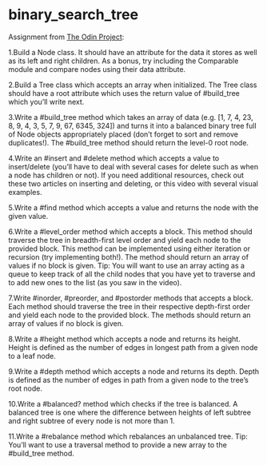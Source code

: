 # binary_search_tree
Assignment from <a href="https://www.theodinproject.com">The Odin Project</a>:

1.Build a Node class. It should have an attribute for the data it stores as well as its left and right children. As a bonus, try including the Comparable module and compare nodes using their data attribute.

2.Build a Tree class which accepts an array when initialized. The Tree class should have a root attribute which uses the return value of #build_tree which you’ll write next.

3.Write a #build_tree method which takes an array of data (e.g. [1, 7, 4, 23, 8, 9, 4, 3, 5, 7, 9, 67, 6345, 324]) and turns it into a balanced binary tree full of Node objects appropriately placed (don’t forget to sort and remove duplicates!). The #build_tree method should return the level-0 root node.

4.Write an #insert and #delete method which accepts a value to insert/delete (you’ll have to deal with several cases for delete such as when a node has children or not). If you need additional resources, check out these two articles on inserting and deleting, or this video with several visual examples.

5.Write a #find method which accepts a value and returns the node with the given value.

6.Write a #level_order method which accepts a block. This method should traverse the tree in breadth-first level order and yield each node to the provided block. This method can be implemented using either iteration or recursion (try implementing both!). The method should return an array of values if no block is given. Tip: You will want to use an array acting as a queue to keep track of all the child nodes that you have yet to traverse and to add new ones to the list (as you saw in the video).

7.Write #inorder, #preorder, and #postorder methods that accepts a block. Each method should traverse the tree in their respective depth-first order and yield each node to the provided block. The methods should return an array of values if no block is given.

8.Write a #height method which accepts a node and returns its height. Height is defined as the number of edges in longest path from a given node to a leaf node.

9.Write a #depth method which accepts a node and returns its depth. Depth is defined as the number of edges in path from a given node to the tree’s root node.

10.Write a #balanced? method which checks if the tree is balanced. A balanced tree is one where the difference between heights of left subtree and right subtree of every node is not more than 1.

11.Write a #rebalance method which rebalances an unbalanced tree. Tip: You’ll want to use a traversal method to provide a new array to the #build_tree method.

